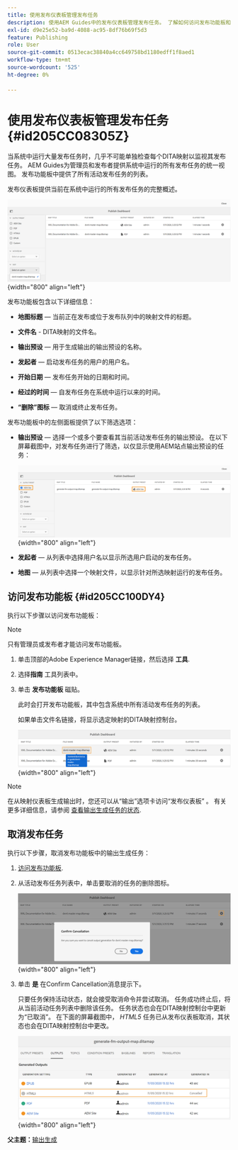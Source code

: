 ```yaml
---
title: 使用发布仪表板管理发布任务
description: 使用AEM Guides中的发布仪表板管理发布任务。 了解如何访问发布功能板和取消发布任务。
exl-id: d9e25e52-ba9d-4088-ac95-8df76b69f5d3
feature: Publishing
role: User
source-git-commit: 0513ecac38840a4cc649758bd1180edff1f8aed1
workflow-type: tm+mt
source-wordcount: '525'
ht-degree: 0%

---
```


# 使用发布仪表板管理发布任务 {#id205CC08305Z}

当系统中运行大量发布任务时，几乎不可能单独检查每个DITA映射以监视其发布任务。 AEM Guides为管理员和发布者提供系统中运行的所有发布任务的统一视图。 发布功能板中提供了所有活动发布任务的列表。

发布仪表板提供当前在系统中运行的所有发布任务的完整概述。

![](images/publish-dashboard.png){width="800" align="left"}

发布功能板包含以下详细信息：

- **地图标题**  — 当前正在发布或位于发布队列中的映射文件的标题。

- **文件名** - DITA映射的文件名。

- **输出预设**  — 用于生成输出的输出预设的名称。

- **发起者**  — 启动发布任务的用户的用户名。

- **开始日期**  — 发布任务开始的日期和时间。

- **经过的时间**  — 自发布任务在系统中运行以来的时间。

- **“删除”图标**  — 取消或终止发布任务。

发布功能板中的左侧面板提供了以下筛选选项：

- **输出预设**  — 选择一个或多个要查看其当前活动发布任务的输出预设。 在以下屏幕截图中，对发布任务进行了筛选，以仅显示使用AEM站点输出预设的任务：

  ![](images/publish-dashboard-preset-filter.png){width="800" align="left"}

- **发起者**  — 从列表中选择用户名以显示所选用户启动的发布任务。

- **地图**  — 从列表中选择一个映射文件，以显示针对所选映射运行的发布任务。

## 访问发布功能板 {#id205CC100DY4}

执行以下步骤以访问发布功能板：

>[!NOTE]
>
> 只有管理员或发布者才能访问发布功能板。

1. 单击顶部的Adobe Experience Manager链接，然后选择 **工具**.

1. 选择&#x200B;**指南** 工具列表中。

1. 单击 **发布功能板** 磁贴。

   此时会打开发布功能板，其中包含系统中所有活动发布任务的列表。

   如果单击文件名链接，将显示选定映射的DITA映射控制台。

   ![](images/publish-dashboard-click-filename-link.png){width="800" align="left"}


>[!NOTE]
>
> 在从映射仪表板生成输出时，您还可以从“输出”选项卡访问“发布仪表板” 。 有关更多详细信息，请参阅 [查看输出生成任务的状态](generate-output-for-a-dita-map.md#viewing_output_history).

## 取消发布任务

执行以下步骤，取消发布功能板中的输出生成任务：

1. [访问发布功能板](#id205CC100DY4).

1. 从活动发布任务列表中，单击要取消的任务的删除图标。

   ![](images/publish-dashboard-cancel-task.png){width="800" align="left"}

1. 单击 **是** 在Confirm Cancellation消息提示下。

   只要任务保持活动状态，就会接受取消命令并尝试取消。 任务成功终止后，将从当前活动任务列表中删除该任务。 任务状态也会在DITA映射控制台中更新为“已取消”。 在下面的屏幕截图中， *HTML5* 任务已从发布仪表板取消，其状态也会在DITA映射控制台中更改。

   ![](images/cancelled-output-task.png){width="800" align="left"}


**父主题：**[&#x200B;输出生成](generate-output.md)
